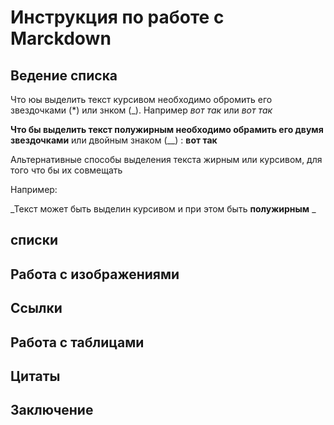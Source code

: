 # Инструкция по работе с Marckdown 


## Ведение списка 

Что юы выделить текст курсивом необходимо обромить его звездочками (*) или знком (_). Например *вот так* или _вот так_

**Что бы выделить текст полужирным необходимо обрамить его двумя звездочками** или двойным знаком (__) : __вот так__

Альтернативные способы выделения текста жирным или курсивом, для того что бы их совмещать

Например:

_Текст может быть выделин курсивом и при этом быть **полужирным**
_
## списки

## Работа с изображениями 

## Ссылки 

## Работа с таблицами 

## Цитаты 

## Заключение